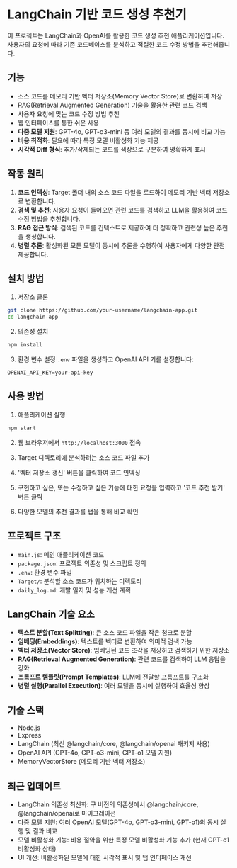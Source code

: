 # LangChain 기반 코드 생성 추천기

이 프로젝트는 LangChain과 OpenAI를 활용한 코드 생성 추천 애플리케이션입니다. 사용자의 요청에 따라 기존 코드베이스를 분석하고 적절한 코드 수정 방법을 추천해줍니다.

## 기능

- 소스 코드를 메모리 기반 벡터 저장소(Memory Vector Store)로 변환하여 저장
- RAG(Retrieval Augmented Generation) 기술을 활용한 관련 코드 검색
- 사용자 요청에 맞는 코드 수정 방법 추천
- 웹 인터페이스를 통한 쉬운 사용
- **다중 모델 지원**: GPT-4o, GPT-o3-mini 등 여러 모델의 결과를 동시에 비교 가능
- **비용 최적화**: 필요에 따라 특정 모델 비활성화 기능 제공
- **시각적 Diff 형식**: 추가/삭제되는 코드를 색상으로 구분하여 명확하게 표시

## 작동 원리

1. **코드 인덱싱**: Target 폴더 내의 소스 코드 파일을 로드하여 메모리 기반 벡터 저장소로 변환합니다.
2. **검색 및 추천**: 사용자 요청이 들어오면 관련 코드를 검색하고 LLM을 활용하여 코드 수정 방법을 추천합니다.
3. **RAG 접근 방식**: 검색된 코드를 컨텍스트로 제공하여 더 정확하고 관련성 높은 추천을 생성합니다.
4. **병렬 추론**: 활성화된 모든 모델이 동시에 추론을 수행하여 사용자에게 다양한 관점 제공합니다.

## 설치 방법

1. 저장소 클론

```bash
git clone https://github.com/your-username/langchain-app.git
cd langchain-app
```

2. 의존성 설치

```bash
npm install
```

3. 환경 변수 설정
   `.env` 파일을 생성하고 OpenAI API 키를 설정합니다:

```
OPENAI_API_KEY=your-api-key
```

## 사용 방법

1. 애플리케이션 실행

```bash
npm start
```

2. 웹 브라우저에서 `http://localhost:3000` 접속

3. Target 디렉토리에 분석하려는 소스 코드 파일 추가

4. '벡터 저장소 갱신' 버튼을 클릭하여 코드 인덱싱

5. 구현하고 싶은, 또는 수정하고 싶은 기능에 대한 요청을 입력하고 '코드 추천 받기' 버튼 클릭

6. 다양한 모델의 추천 결과를 탭을 통해 비교 확인

## 프로젝트 구조

- `main.js`: 메인 애플리케이션 코드
- `package.json`: 프로젝트 의존성 및 스크립트 정의
- `.env`: 환경 변수 파일
- `Target/`: 분석할 소스 코드가 위치하는 디렉토리
- `daily_log.md`: 개발 일지 및 성능 개선 계획

## LangChain 기술 요소

- **텍스트 분할(Text Splitting)**: 큰 소스 코드 파일을 작은 청크로 분할
- **임베딩(Embeddings)**: 텍스트를 벡터로 변환하여 의미적 검색 가능
- **벡터 저장소(Vector Store)**: 임베딩된 코드 조각을 저장하고 검색하기 위한 저장소
- **RAG(Retrieval Augmented Generation)**: 관련 코드를 검색하여 LLM 응답을 강화
- **프롬프트 템플릿(Prompt Templates)**: LLM에 전달할 프롬프트를 구조화
- **병렬 실행(Parallel Execution)**: 여러 모델을 동시에 실행하여 효율성 향상

## 기술 스택

- Node.js
- Express
- LangChain (최신 @langchain/core, @langchain/openai 패키지 사용)
- OpenAI API (GPT-4o, GPT-o3-mini, GPT-o1 모델 지원)
- MemoryVectorStore (메모리 기반 벡터 저장소)

## 최근 업데이트

- LangChain 의존성 최신화: 구 버전의 의존성에서 @langchain/core, @langchain/openai로 마이그레이션
- 다중 모델 지원: 여러 OpenAI 모델(GPT-4o, GPT-o3-mini, GPT-o1)의 동시 실행 및 결과 비교
- 모델 비활성화 기능: 비용 절약을 위한 특정 모델 비활성화 기능 추가 (현재 GPT-o1 비활성화 상태)
- UI 개선: 비활성화된 모델에 대한 시각적 표시 및 탭 인터페이스 개선
